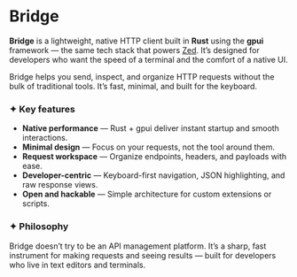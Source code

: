 # Bridge

**Bridge** is a lightweight, native HTTP client built in **Rust** using the **gpui** framework — the same tech stack that powers [Zed](https://zed.dev). It’s designed for developers who want the speed of a terminal and the comfort of a native UI.

Bridge helps you send, inspect, and organize HTTP requests without the bulk of traditional tools. It’s fast, minimal, and built for the keyboard.

### ✦ Key features

* **Native performance** — Rust + gpui deliver instant startup and smooth interactions.
* **Minimal design** — Focus on your requests, not the tool around them.
* **Request workspace** — Organize endpoints, headers, and payloads with ease.
* **Developer-centric** — Keyboard-first navigation, JSON highlighting, and raw response views.
* **Open and hackable** — Simple architecture for custom extensions or scripts.

### ✦ Philosophy

Bridge doesn’t try to be an API management platform. It’s a sharp, fast instrument for making requests and seeing results — built for developers who live in text editors and terminals.
